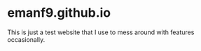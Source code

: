 # emanf9.github.io
This is just a test website that I use to mess around with features occasionally.
